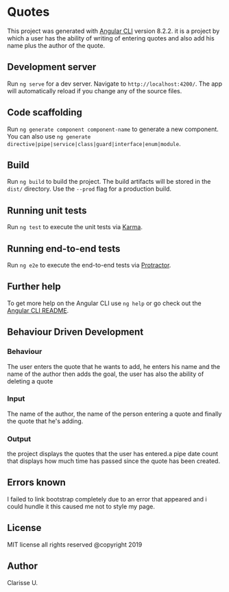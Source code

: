 # Quotes

This project was generated with [Angular CLI](https://github.com/angular/angular-cli) version 8.2.2. it is a project by which a user has the ability of writing of entering quotes and also add his name plus the author of the quote.

## Development server

Run `ng serve` for a dev server. Navigate to `http://localhost:4200/`. The app will automatically reload if you change any of the source files.

## Code scaffolding

Run `ng generate component component-name` to generate a new component. You can also use `ng generate directive|pipe|service|class|guard|interface|enum|module`.

## Build

Run `ng build` to build the project. The build artifacts will be stored in the `dist/` directory. Use the `--prod` flag for a production build.

## Running unit tests

Run `ng test` to execute the unit tests via [Karma](https://karma-runner.github.io).

## Running end-to-end tests

Run `ng e2e` to execute the end-to-end tests via [Protractor](http://www.protractortest.org/).

## Further help

To get more help on the Angular CLI use `ng help` or go check out the [Angular CLI README](https://github.com/angular/angular-cli/blob/master/README.md).

## Behaviour Driven Development
### Behaviour
The user enters the quote that he wants to add, he enters his name and the name of the author then adds the goal, the user has also the ability of deleting a quote

### Input
The name of the author, the name of the person entering a quote and finally the quote that he's adding.

### Output
the project displays the quotes that the user has entered.a pipe date count that displays how much time has passed since the quote has been created.

## Errors known
I failed to link bootstrap completely due to an error that appeared and i could hundle it this caused me not to style my page.

## License
MIT license all rights reserved @copyright 2019

## Author
Clarisse U.
